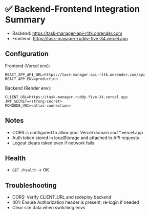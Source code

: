# ✅ Backend-Frontend Integration Summary

- Backend: https://task-manager-api-r4tk.onrender.com
- Frontend: https://task-manager-ruddy-five-34.vercel.app

## Configuration

Frontend (Vercel env):
```env
REACT_APP_API_URL=https://task-manager-api-r4tk.onrender.com/api
REACT_APP_ENV=production
```

Backend (Render env):
```env
CLIENT_URL=https://task-manager-ruddy-five-34.vercel.app
JWT_SECRET=<strong-secret>
MONGODB_URI=<atlas-connection>
```

## Notes
- CORS is configured to allow your Vercel domain and *.vercel.app
- Auth token stored in localStorage and attached to API requests
- Logout clears token even if network fails

## Health
- `GET /health` → OK

## Troubleshooting
- CORS: Verify CLIENT_URL and redeploy backend
- 401: Ensure Authorization header is present; re-login if needed
- Clear site data when switching envs 